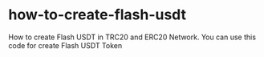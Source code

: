 # how-to-create-flash-usdt
How to create Flash USDT in TRC20 and ERC20 Network. You can use this code for create Flash USDT Token
